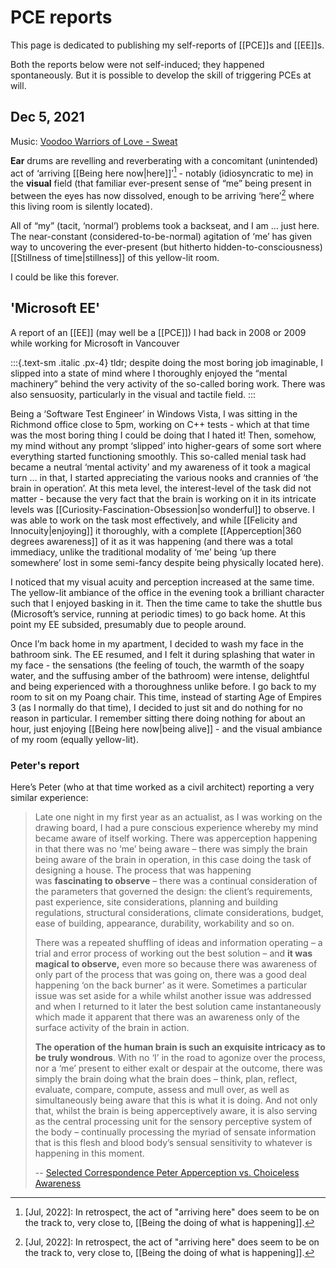 # PCE reports

This page is dedicated to publishing my self-reports of [[PCE]]s and [[EE]]s. 

Both the reports below were not self-induced; they happened spontaneously. But it is possible to develop the skill of triggering PCEs at will.

## Dec 5, 2021

Music: [Voodoo Warriors of Love - Sweat](https://www.youtube.com/watch?v=9yUnLlPF9p4)

**Ear** drums are revelling and reverberating with a concomitant (unintended) act of ‘arriving [[Being here now|here]]’[^bdo] - notably (idiosyncratic to me) in the **visual** field (that familiar ever-present sense of “me” being present in between the eyes has now dissolved, enough to be arriving ‘here’[^bdo] where this living room is silently located).

[^bdo]: \[Jul, 2022\]: In retrospect, the act of "arriving here" does seem to be on the track to, very close to, [[Being the doing of what is happening]].

All of “my” (tacit, ‘normal’) problems took a backseat, and I am … just here. The near-constant (considered-to-be-normal) agitation of ‘me’ has given way to uncovering the ever-present (but hitherto hidden-to-consciousness) [[Stillness of time|stillness]] of this yellow-lit room.

I could be like this forever.

## 'Microsoft EE'

A report of an [[EE]] (may well be a [[PCE]]) I had back in 2008 or 2009 while working for Microsoft in Vancouver

:::{.text-sm .italic .px-4}
tldr; despite doing the most boring job imaginable, I slipped into a state of mind where I thoroughly enjoyed the “mental machinery” behind the very activity of the so-called boring work. There was also sensuosity, particularly in the visual and tactile field.
:::

Being a ‘Software Test Engineer’ in Windows Vista, I was sitting in the Richmond office close to 5pm, working on C++ tests - which at that time was the most boring thing I could be doing that I hated it! Then, somehow, my mind without any prompt ‘slipped’ into higher-gears of some sort where everything started functioning smoothly. This so-called menial task had became a neutral ‘mental activity’ and my awareness of it took a magical turn … in that, I started appreciating the various nooks and crannies of ‘the brain in operation’. At this meta level, the interest-level of the task did not matter - because the very fact that the brain is working on it in its intricate levels was [[Curiosity-Fascination-Obsession|so wonderful]] to observe. I was able to work on the task most effectively, and while [[Felicity and Innocuity|enjoying]] it thoroughly, with a complete [[Apperception|360 degrees awareness]] of it as it was happening (and there was a total immediacy, unlike the traditional modality of ‘me’ being ‘up there somewhere’ lost in some semi-fancy despite being physically located here).

I noticed that my visual acuity and perception increased at the same time. The yellow-lit ambiance of the office in the evening took a brilliant character such that I enjoyed basking in it. Then the time came to take the shuttle bus (Microsoft’s service, running at periodic times) to go back home. At this point my EE subsided, presumably due to people around.

Once I’m back home in my apartment, I decided to wash my face in the bathroom sink. The EE resumed, and I felt it during splashing that water in my face - the sensations (the feeling of touch, the warmth of the soapy water, and the suffusing amber of the bathroom) were intense, delightful and being experienced with a thoroughness unlike before. I go back to my room to sit on my Poang chair. This time, instead of starting Age of Empires 3 (as I normally do that time), I decided to just sit and do nothing for no reason in particular. I remember sitting there doing nothing for about an hour, just enjoying [[Being here now|being alive]] - and the visual ambiance of my room (equally yellow-lit).



### Peter's report

Here’s Peter (who at that time worked as a civil architect) reporting a very similar experience:

> Late one night in my first year as an actualist, as I was working on the drawing board, I had a pure conscious experience whereby my mind became aware of itself working. There was apperception happening in that there was no ‘me’ being aware – there was simply the brain being aware of the brain in operation, in this case doing the task of designing a house. The process that was happening was **fascinating to observe** – there was a continual consideration of the parameters that governed the design: the client’s requirements, past experience, site considerations, planning and building regulations, structural considerations, climate considerations, budget, ease of building, appearance, durability, workability and so on.
> 
> There was a repeated shuffling of ideas and information operating – a trial and error process of working out the best solution – and **it was magical to observe,** even more so because there was awareness of only part of the process that was going on, there was a good deal happening ‘on the back burner’ as it were. Sometimes a particular issue was set aside for a while whilst another issue was addressed and when I returned to it later the best solution came instantaneously which made it apparent that there was an awareness only of the surface activity of the brain in action.
> 
> **The operation of the human brain is such an exquisite intricacy as to be truly wondrous**. With no ‘I’ in the road to agonize over the process, nor a ‘me’ present to either exalt or despair at the outcome, there was simply the brain doing what the brain does – think, plan, reflect, evaluate, compare, compute, assess and mull over, as well as simultaneously being aware that this is what it is doing. And not only that, whilst the brain is being apperceptively aware, it is also serving as the central processing unit for the sensory perceptive system of the body – continually processing the myriad of sensate information that is this flesh and blood body’s sensual sensitivity to whatever is happening in this moment.
> 
> -- [Selected Correspondence Peter Apperception vs. Choiceless Awareness](http://actualfreedom.com.au/actualism/peter/selected-correspondence/corr-apperception.htm#WzTtDiV)